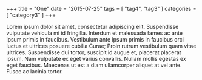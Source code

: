 +++
title = "One"
date = "2015-07-25"
tags = [ "tag4", "tag3" ]
categories = [ "category3" ]
+++

Lorem ipsum dolor sit amet, consectetur adipiscing elit. Suspendisse vulputate
vehicula mi id fringilla. Interdum et malesuada fames ac ante ipsum primis in
faucibus. Vestibulum ante ipsum primis in faucibus orci luctus et ultrices
posuere cubilia Curae; Proin rutrum vestibulum quam vitae ultrices. Suspendisse
dui tortor, suscipit id augue et, placerat placerat ipsum. Nam vulputate ex
eget varius convallis. Nullam mollis egestas ex eget faucibus. Maecenas ut est
a diam ullamcorper aliquet at vel ante. Fusce ac lacinia tortor.

